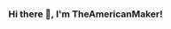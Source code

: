 ### Hi there 👋, I'm TheAmericanMaker!

<!--
**TheAmericanMaker/TheAmericanMaker** is a ✨ _special_ ✨ repository because its `README.md` (this file) appears on your GitHub profile.

Welcome to my world of coding, where each project is a new adventure! 🚀

🔭 I’m currently working on: The Eldritch Engine, a desktop and Web app designed to enrich Dungeons & Dragons sessions for Dungeon Masters. It combines the D&D 5e API with OpenAI's dynamic content generation, offering a unique blend of predefined and AI-enhanced resources for immersive gameplay.
🌱 I’m currently learning: AI and Large Language Models (LLMs). Fascinated by how they're transforming the tech landscape!
👯 I’m looking to collaborate on: Anything Python, especially projects that push the envelope in automation, data analysis, and AI.
🤔 I’m looking for help with: Advancing my skills in AI and data science. Always eager to learn and grow.
💬 Ask me about: Python, project ideation, and my journey into the realms of tech and programming.
📫 How to reach me: Send me a message.
⚡ Fun fact: I view programming as a form of modern magic, where ideas become reality through code!
Feel free to browse my repositories to see what I've been up to. Let's connect and create something amazing together!
-->
